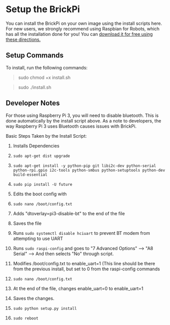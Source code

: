 # Setup the BrickPi

You can install the BrickPi on your own image using the install scripts here.  For new users, we strongly recommend using Raspbian for Robots, which has all the installation done for you!  You can [download it for free using these directions.](http://www.dexterindustries.com/howto/install-raspbian-for-robots-image-on-an-sd-card/)

## Setup Commands

To install, run the following commands:

> sudo chmod +x install.sh

> sudo ./install.sh

## Developer Notes
For those using Raspberry Pi 3, you will need to disable bluetooth.  This is done automatically by the install script above.  As a note to developers, the way Raspberry Pi 3 uses Bluetooth causes issues with BrickPi. 

Basic Steps Taken by the Install Script:

1. Installs Dependencies
  1. `sudo apt-get dist upgrade`
  2. `sudo apt-get install -y python-pip git libi2c-dev python-serial python-rpi.gpio i2c-tools python-smbus python-setuptools python-dev build-essential`
  3. `sudo pip install -U future`

2. Edits the boot config with
  1.  `sudo nano /boot/config.txt`
  2.  Adds "dtoverlay=pi3-disable-bt" to the end of the file
  3.	Saves the file
  4.	Runs `sudo systemctl disable hciuart` to prevent BT modem from attempting to use UART

3. Runs `sudo raspi-config` and goes to "7 Advanced Options" --> "A8 Serial" --> And then selects "No" through script.
4. Modifies /boot/config.txt to enable_uart=1 (This line should be there from the previous install, but set to 0 from the raspi-config commands
5. `sudo nano /boot/config.txt`
6. At the end of the file, changes enable_uart=0 to enable_uart=1
7. Saves the changes.
8. `sudo python setup.py install`
9. `sudo reboot`
